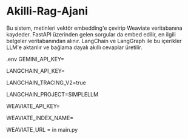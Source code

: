 # Akilli-Rag-Ajani
Bu sistem, metinleri vektör embedding'e çevirip Weaviate veritabanına kaydeder. FastAPI üzerinden gelen sorgular da embed edilir, en ilgili belgeler veritabanından alınır. LangChain ve LangGraph ile bu içerikler LLM'e aktarılır ve bağlama dayalı akıllı cevaplar üretilir.

.env
GEMINI_API_KEY=

LANGCHAIN_API_KEY=

LANGCHAIN_TRACING_V2=true

LANGCHAIN_PROJECT=SIMPLELLM

WEAVIATE_API_KEY=

WEAVIATE_INDEX_NAME=

WEAVIATE_URL = in main.py

